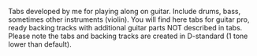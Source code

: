 Tabs developed by me for playing along on guitar. Include drums, bass, sometimes other instruments (violin). 
You will find here tabs for guitar pro, ready backing tracks with additional guitar parts NOT described in tabs. 
Please note the tabs and backing tracks are created in D-standard (1 tone lower than default).
